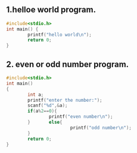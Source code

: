 ## 1.helloe world program.
```c
#include<stdio.h>
int main() {
        printf("hello world\n");
        return 0;
}
```
## 2. even or odd number program.
```c
#include<stdio.h>
int main()
{
        int a;
        printf("enter the number:");
        scanf("%d",&a);
        if(a%2==0){
                printf("even number\n");
        }       else{
                        printf("odd number\n");
        }
        return 0;
}
```
